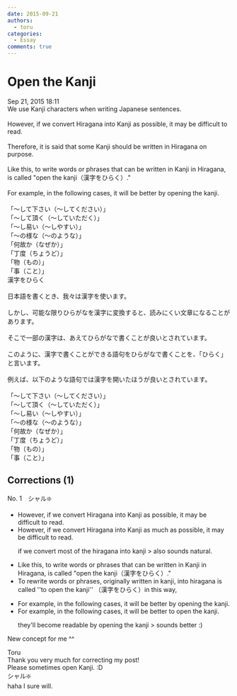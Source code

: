 ```yaml
---
date: 2015-09-21
authors:
  - toru
categories:
  - Essay
comments: true
---
```


# Open the Kanji
<div class="date">Sep 21, 2015 18:11</div>
<div id="post"><div id="body_show_ori">
We use Kanji characters when writing Japanese sentences.<br/><br/>However, if we convert Hiragana into Kanji as possible, it may be difficult to read.<br/><br/>Therefore, it is said that some Kanji should be written in Hiragana on purpose.<br/><br/>Like this, to write words or phrases that can be written in Kanji in Hiragana, is called "open the kanji（漢字をひらく）."<br/><br/>For example, in the following cases, it will be better by opening the kanji.<br/><br/>「～して下さい（～してください）」<br/>「～して頂く（～していただく）」<br/>「～し易い（～しやすい）」<br/>「～の様な（～のような）」<br/>「何故か（なぜか）」<br/>「丁度（ちょうど）」<br/>「物（もの）」<br/>「事（こと）」
</div></div>

<!-- more -->

<div id="post_ja"><div id="body_show_mo">
漢字をひらく<br/><br/>日本語を書くとき、我々は漢字を使います。<br/><br/>しかし、可能な限りひらがなを漢字に変換すると、読みにくい文章になることがあります。<br/><br/>そこで一部の漢字は、あえてひらがなで書くことが良いとされています。<br/><br/>このように、漢字で書くことができる語句をひらがなで書くことを、「ひらく」と言います。<br/><br/>例えば、以下のような語句では漢字を開いたほうが良いとされています。<br/><br/>「～して下さい（～してください）」<br/>「～して頂く（～していただく）」<br/>「～し易い（～しやすい）」<br/>「～の様な（～のような）」<br/>「何故か（なぜか）」<br/>「丁度（ちょうど）」<br/>「物（もの）」<br/>「事（こと）」
</div></div>

## Corrections (1)
<div id="block"><div class="first_name"> No. 1　<span class="just_name">シャル❇️</span></div><div id="block2">
<ul class="correction_field">
<li class="incorrect">However, if we convert Hiragana into Kanji as possible, it may be difficult to read.</li>
<li class="corrected correct">
However, if we convert Hiragana into Kanji as much as possible, it may be difficult to read.
<p class="correction_comment">if we convert most of the hiragana into kanji &gt; also sounds natural.</p>
</li>
</ul>
<ul class="correction_field">
<li class="incorrect">Like this, to write words or phrases that can be written in Kanji in Hiragana, is called "open the kanji（漢字をひらく）."</li>
<li class="corrected correct">
To rewrite words or phrases, originally written in kanji, into hiragana is called ''to open the kanji'' （漢字をひらく）in this way,
</li>
</ul>
<ul class="correction_field">
<li class="incorrect">For example, in the following cases, it will be better by opening the kanji.</li>
<li class="corrected correct">
For example, in the following cases, it will be better to open the kanji.
<p class="correction_comment">they'll become readable by opening the kanji &gt; sounds better :)</p>
</li>
</ul>
<p class="comment_small">
 New concept for me ^^
</p>

</div><div class="name"><span class="just_name">Toru</span><br>
Thank you very much for correcting my post!<br/>Please sometimes open Kanji. :D
</div>
<div class="name"><span class="just_name">シャル❇️</span><br>
haha I sure will.
</div>
</div>

